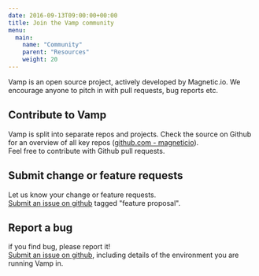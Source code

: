 ```yaml
---
date: 2016-09-13T09:00:00+00:00
title: Join the Vamp community
menu:
  main:
    name: "Community"
    parent: "Resources"
    weight: 20
---
```

Vamp is an open source project, actively developed by Magnetic.io. We encourage anyone to pitch in with pull requests, bug reports etc. 

## Contribute to Vamp 
Vamp is split into separate repos and projects. Check the source on Github for an overview of all key repos ([github.com - magneticio](https://github.com/magneticio)).   
Feel free to contribute with Github pull requests.

## Submit change or feature requests 
Let us know your change or feature requests.  
[Submit an issue on github](https://github.com/magneticio/vamp/issues) tagged "feature proposal". 

## Report a bug 
if you find  bug, please report it!  
[Submit an issue on github](https://github.com/magneticio/vamp/issues), including details of the environment you are running Vamp in.
